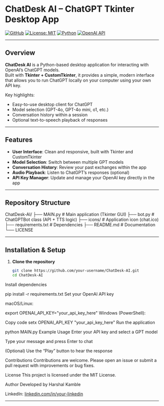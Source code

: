 # ChatDesk AI – ChatGPT Tkinter Desktop App

[![GitHub](https://badgen.net/badge/icon/GitHub?icon=github&color=black&label)](https://github.com/your-username)
[![License: MIT](https://img.shields.io/badge/License-MIT-yellow.svg)](https://opensource.org/licenses/MIT)
[![Python](https://img.shields.io/badge/Python-3.9+-blue?logo=python&logoColor=white)](https://www.python.org)
[![OpenAI API](https://img.shields.io/badge/OpenAI_API-00A67E?logo=openai&logoColor=white)](https://platform.openai.com/)

---

## Overview
**ChatDesk AI** is a Python-based desktop application for interacting with OpenAI’s ChatGPT models.  
Built with **Tkinter + CustomTkinter**, it provides a simple, modern interface that allows you to run ChatGPT locally on your computer using your own API key.  

Key highlights:
- Easy-to-use desktop client for ChatGPT  
- Model selection (GPT-4o, GPT-4o mini, o1, etc.)  
- Conversation history within a session  
- Optional text-to-speech playback of responses  

---

## Features
- **User Interface**: Clean and responsive, built with Tkinter and CustomTkinter  
- **Model Selection**: Switch between multiple GPT models  
- **Conversation History**: Review your past exchanges within the app  
- **Audio Playback**: Listen to ChatGPT’s responses (optional)  
- **API Key Manager**: Update and manage your OpenAI key directly in the app  

---

## Repository Structure
ChatDesk-AI/
├── MAIN.py # Main application (Tkinter GUI)
├── bot.py # ChatGPTBot class (API + TTS logic)
├── icons/ # Application icon (chat.ico)
├── requirements.txt # Dependencies
├── README.md # Documentation
└── LICENSE

---

## Installation & Setup

1. **Clone the repository**
   ```bash
   git clone https://github.com/your-username/ChatDesk-AI.git
   cd ChatDesk-AI
Install dependencies


pip install -r requirements.txt
Set your OpenAI API key

macOS/Linux:


export OPENAI_API_KEY="your_api_key_here"
Windows (PowerShell):


Copy code
setx OPENAI_API_KEY "your_api_key_here"
Run the application



python MAIN.py
Example Usage
Enter your API key and select a GPT model

Type your message and press Enter to chat

(Optional) Use the “Play” button to hear the response

Contributions
Contributions are welcome. Please open an issue or submit a pull request with improvements or bug fixes.

License
This project is licensed under the MIT License.

Author
Developed by Harshal Kamble

LinkedIn: [linkedin.com/in/your-linkedin](https://www.linkedin.com/in/harshalka/)



---
